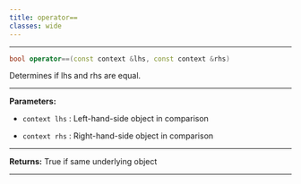 ```yaml
---
title: operator==
classes: wide
---
```



---

```cpp
bool operator==(const context &lhs, const context &rhs)
```


Determines if lhs and rhs are equal. 


---
**Parameters:**

 - `context lhs`
: Left-hand-side object in comparison 

 - `context rhs`
: Right-hand-side object in comparison 


---
**Returns:** True if same underlying object 

---
